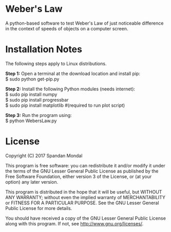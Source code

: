 # Weber's Law
A python-based software to test Weber's Law of just noticeable difference in the context of speeds of objects on a computer screen.

# Installation Notes

The following steps apply to Linux distributions.

**Step 1:** Open a terminal at the download location and install pip:  
$ sudo python get-pip.py  

**Step 2:** Install the following Python modules (needs internet):  
$ sudo pip install numpy  
$ sudo pip install progressbar  
$ sudo pip install matplotlib #(required to run plot script)  

**Step 3:** Run the program using:  
$ python WebersLaw.py  
  
# License

Copyright (C) 2017 Spandan Mondal  

This program is free software: you can redistribute it and/or modify it under the terms of the GNU Lesser General Public License as published by the Free Software Foundation, either version 3 of the License, or (at your option) any later version.  

This program is distributed in the hope that it will be useful, but WITHOUT ANY WARRANTY; without even the implied warranty of MERCHANTABILITY or FITNESS FOR A PARTICULAR PURPOSE. See the GNU Lesser General Public License for more details.  

You should have received a copy of the GNU Lesser General Public License along with this program. If not, see http://www.gnu.org/licenses/.
